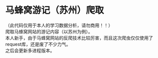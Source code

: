 # 马蜂窝游记（苏州）爬取

（此代码仅用于本人的学习数据分析，请勿商用！！）<br>
爬取马蜂窝网站的游记内容（以苏州为例）。<br>
本人新手，由于马蜂窝网站的反爬技术比较厉害，而且这次爬虫仅仅使用了request库，还是废了不少力气。<br>
之后会更新多进程版本。<br>

